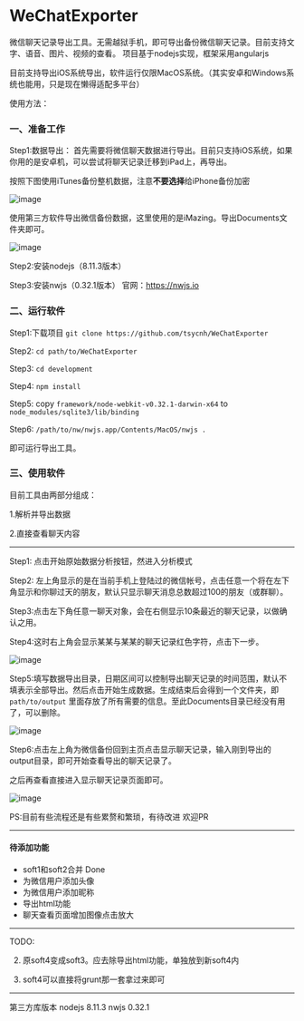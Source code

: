 # WeChatExporter

微信聊天记录导出工具。无需越狱手机，即可导出备份微信聊天记录。目前支持文字、语音、图片、视频的查看。
项目基于nodejs实现，框架采用angularjs

目前支持导出iOS系统导出，软件运行仅限MacOS系统。（其实安卓和Windows系统也能用，只是现在懒得适配多平台）

使用方法：
### 一、准备工作
Step1:数据导出：
首先需要将微信聊天数据进行导出。目前只支持iOS系统，如果你用的是安卓机，可以尝试将聊天记录迁移到iPad上，再导出。

按照下图使用iTunes备份整机数据，注意**不要选择**给iPhone备份加密

![image](https://github.com/tsycnh/WeChatExporter/blob/master/imgs/for%20readme/backup1.png)

使用第三方软件导出微信备份数据，这里使用的是iMazing。导出Documents文件夹即可。

![image](https://github.com/tsycnh/WeChatExporter/blob/master/imgs/for%20readme/backup2.png)

Step2:安装nodejs（8.11.3版本）

Step3:安装nwjs（0.32.1版本） 官网：https://nwjs.io

### 二、运行软件

Step1:下载项目 `git clone https://github.com/tsycnh/WeChatExporter`

Step2: `cd path/to/WeChatExporter`

Step3: `cd development`

Step4: `npm install`

Step5: copy `framework/node-webkit-v0.32.1-darwin-x64` to `node_modules/sqlite3/lib/binding`

Step6: `/path/to/nw/nwjs.app/Contents/MacOS/nwjs .`

即可运行导出工具。
### 三、使用软件
目前工具由两部分组成：

1.解析并导出数据

2.直接查看聊天内容

--------------

Step1: 点击开始原始数据分析按钮，然进入分析模式

Step2: 左上角显示的是在当前手机上登陆过的微信帐号，点击任意一个将在左下角显示和你聊过天的朋友，默认只显示聊天消息总数超过100的朋友（或群聊）。

Step3:点击左下角任意一聊天对象，会在右侧显示10条最近的聊天记录，以做确认之用。

Step4:这时右上角会显示某某与某某的聊天记录红色字符，点击下一步。

![image](https://github.com/tsycnh/WeChatExporter/blob/master/imgs/for%20readme/soft1.png)

Step5:填写数据导出目录，日期区间可以控制导出聊天记录的时间范围，默认不填表示全部导出。然后点击开始生成数据。生成结束后会得到一个文件夹，即`path/to/output` 里面存放了所有需要的信息。至此Documents目录已经没有用了，可以删除。

![image](https://github.com/tsycnh/WeChatExporter/blob/master/imgs/for%20readme/soft2.png)

Step6:点击左上角为微信备份回到主页点击显示聊天记录，输入刚到导出的output目录，即可开始查看导出的聊天记录了。

之后再查看直接进入显示聊天记录页面即可。

![image](https://github.com/tsycnh/WeChatExporter/blob/master/imgs/for%20readme/soft3.png)

PS:目前有些流程还是有些累赘和繁琐，有待改进
欢迎PR

---
#### 待添加功能

* soft1和soft2合并 Done
* 为微信用户添加头像
* 为微信用户添加昵称
* 导出html功能
* 聊天查看页面增加图像点击放大


-----
TODO:

2. 原soft4变成soft3。应去除导出html功能，单独放到新soft4内

4. soft4可以直接将grunt那一套拿过来即可

-----
第三方库版本
nodejs 8.11.3
nwjs   0.32.1
